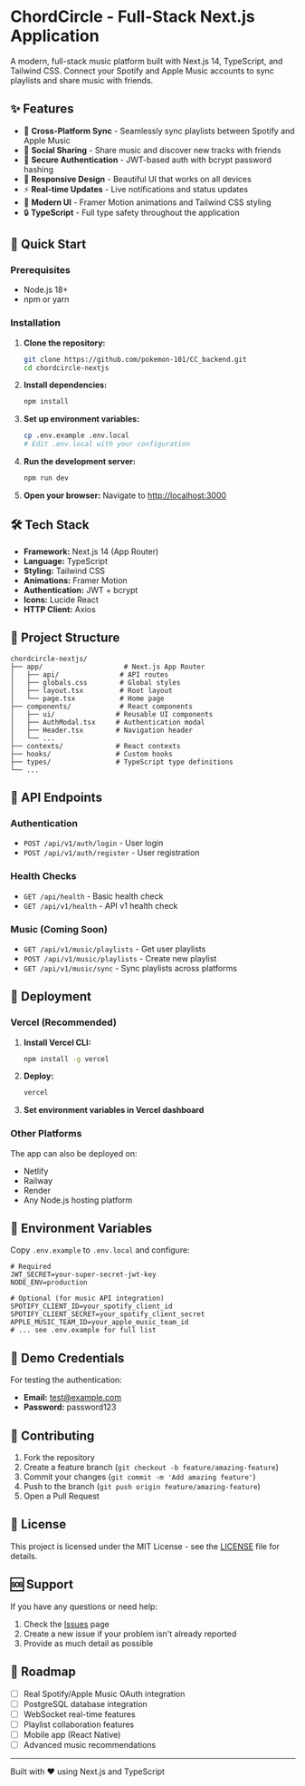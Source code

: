 # ChordCircle - Full-Stack Next.js Application

A modern, full-stack music platform built with Next.js 14, TypeScript, and Tailwind CSS. Connect your Spotify and Apple Music accounts to sync playlists and share music with friends.

## ✨ Features

- 🎵 **Cross-Platform Sync** - Seamlessly sync playlists between Spotify and Apple Music
- 👥 **Social Sharing** - Share music and discover new tracks with friends
- 🔐 **Secure Authentication** - JWT-based auth with bcrypt password hashing
- 📱 **Responsive Design** - Beautiful UI that works on all devices
- ⚡ **Real-time Updates** - Live notifications and status updates
- 🎨 **Modern UI** - Framer Motion animations and Tailwind CSS styling
- 🔒 **TypeScript** - Full type safety throughout the application

## 🚀 Quick Start

### Prerequisites
- Node.js 18+ 
- npm or yarn

### Installation

1. **Clone the repository:**
   ```bash
   git clone https://github.com/pokemon-101/CC_backend.git
   cd chordcircle-nextjs
   ```

2. **Install dependencies:**
   ```bash
   npm install
   ```

3. **Set up environment variables:**
   ```bash
   cp .env.example .env.local
   # Edit .env.local with your configuration
   ```

4. **Run the development server:**
   ```bash
   npm run dev
   ```

5. **Open your browser:**
   Navigate to [http://localhost:3000](http://localhost:3000)

## 🛠️ Tech Stack

- **Framework:** Next.js 14 (App Router)
- **Language:** TypeScript
- **Styling:** Tailwind CSS
- **Animations:** Framer Motion
- **Authentication:** JWT + bcrypt
- **Icons:** Lucide React
- **HTTP Client:** Axios

## 📁 Project Structure

```
chordcircle-nextjs/
├── app/                    # Next.js App Router
│   ├── api/               # API routes
│   ├── globals.css        # Global styles
│   ├── layout.tsx         # Root layout
│   └── page.tsx           # Home page
├── components/            # React components
│   ├── ui/               # Reusable UI components
│   ├── AuthModal.tsx     # Authentication modal
│   ├── Header.tsx        # Navigation header
│   └── ...
├── contexts/             # React contexts
├── hooks/                # Custom hooks
├── types/                # TypeScript type definitions
└── ...
```

## 🔧 API Endpoints

### Authentication
- `POST /api/v1/auth/login` - User login
- `POST /api/v1/auth/register` - User registration

### Health Checks
- `GET /api/health` - Basic health check
- `GET /api/v1/health` - API v1 health check

### Music (Coming Soon)
- `GET /api/v1/music/playlists` - Get user playlists
- `POST /api/v1/music/playlists` - Create new playlist
- `GET /api/v1/music/sync` - Sync playlists across platforms

## 🚀 Deployment

### Vercel (Recommended)

1. **Install Vercel CLI:**
   ```bash
   npm install -g vercel
   ```

2. **Deploy:**
   ```bash
   vercel
   ```

3. **Set environment variables in Vercel dashboard**

### Other Platforms

The app can also be deployed on:
- Netlify
- Railway
- Render
- Any Node.js hosting platform

## 🔐 Environment Variables

Copy `.env.example` to `.env.local` and configure:

```env
# Required
JWT_SECRET=your-super-secret-jwt-key
NODE_ENV=production

# Optional (for music API integration)
SPOTIFY_CLIENT_ID=your_spotify_client_id
SPOTIFY_CLIENT_SECRET=your_spotify_client_secret
APPLE_MUSIC_TEAM_ID=your_apple_music_team_id
# ... see .env.example for full list
```

## 🧪 Demo Credentials

For testing the authentication:
- **Email:** test@example.com
- **Password:** password123

## 🤝 Contributing

1. Fork the repository
2. Create a feature branch (`git checkout -b feature/amazing-feature`)
3. Commit your changes (`git commit -m 'Add amazing feature'`)
4. Push to the branch (`git push origin feature/amazing-feature`)
5. Open a Pull Request

## 📝 License

This project is licensed under the MIT License - see the [LICENSE](LICENSE) file for details.

## 🆘 Support

If you have any questions or need help:

1. Check the [Issues](https://github.com/pokemon-101/CC_backend/issues) page
2. Create a new issue if your problem isn't already reported
3. Provide as much detail as possible

## 🎯 Roadmap

- [ ] Real Spotify/Apple Music OAuth integration
- [ ] PostgreSQL database integration
- [ ] WebSocket real-time features
- [ ] Playlist collaboration features
- [ ] Mobile app (React Native)
- [ ] Advanced music recommendations

---

Built with ❤️ using Next.js and TypeScript